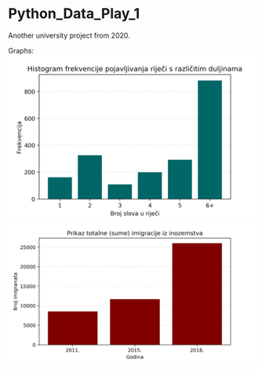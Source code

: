 # Python_Data_Play_1
Another university project from 2020.

Graphs:
![](histogram_slika_zad_1.png)
![](grafikon_slika_zad_2.png)
